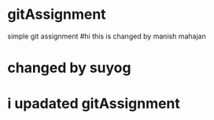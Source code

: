 # gitAssignment
simple git assignment
#hi this is changed by manish mahajan
# changed by suyog
# i upadated gitAssignment

